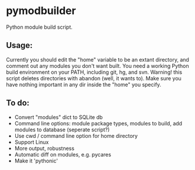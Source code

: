 pymodbuilder
============

Python module build script. 

Usage:
-----------
Currently you should edit the "home" variable to be an extant directory, and comment out any modules you don't want built. You need a working Python build environment on your PATH, including git, hg, and svn. 
Warning! this script deletes directories with abandon (well, it wants to). Make sure you have nothing important in any dir inside the "home" you specify.

To do:
------
- Convert "modules" dict to SQLite db
- Command line options: module package types, modules to build, add modules to database (seperate script?)
- Use cwd / command line option for home directory
- Support Linux
- More output, robustness
- Automatic diff on modules, e.g. pycares
- Make it 'pythonic'
